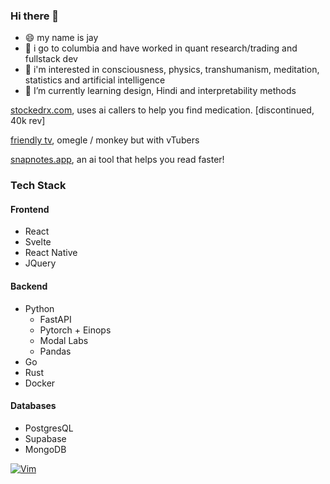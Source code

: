 ### Hi there 👋

- 😄 my name is jay
- 🏫 i go to columbia and have worked in quant research/trading and fullstack dev
- 🔭 i'm interested in consciousness, physics, transhumanism, meditation, statistics and artificial intelligence
- 🌱 I’m currently learning design, Hindi and interpretability methods

[stockedrx.com](https://stockedrx.com/), uses ai callers to help you find medication. [discontinued, 40k rev]

[friendly tv](https://friendly-tv-soycid.vercel.app/), omegle / monkey but with vTubers

[snapnotes.app](https://snapnotes.app/), an ai tool that helps you read faster!

### Tech Stack
#### Frontend
* React
* Svelte
* React Native
* JQuery
#### Backend
* Python
  * FastAPI
  * Pytorch + Einops
  * Modal Labs
  * Pandas
* Go
* Rust
* Docker
#### Databases
* PostgresQL
* Supabase
* MongoDB


[![Vim](https://img.shields.io/badge/VIM-%2311AB00.svg?style=for-the-badge&logo=vim&logoColor=white)](https://github.com/Soycid/nvim)
